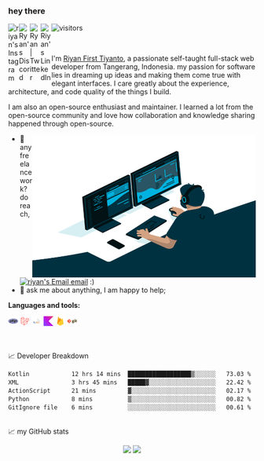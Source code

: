 ### hey there 
<a href="https://www.instagram.com/riyandotianto/">
  <img align="left" alt="riyan's Instagram" width="22px" src="https://raw.githubusercontent.com/hussainweb/hussainweb/main/icons/instagram.png" />
</a>
<a href="https://discord.gg/uZZszxb6">
  <img align="left" alt="Ryan's Discord" width="22px" src="https://www.svgrepo.com/show/353655/discord-icon.svg"/>
</a>
<a href="https://twitter.com/">
  <img align="left" alt="Ryan | Twitter" width="22px" src="https://www.svgrepo.com/show/452123/twitter.svg" />
</a>
<a href="https://www.linkedin.com/in/riyan-first-tiyanto-aa5a4b168/">
  <img align="left" alt="Riyan's LinkedIn" width="22px" src="https://www.svgrepo.com/show/448234/linkedin.svg" />
</a>

![visitors](https://visitor-badge.laobi.icu/badge?page_id=ryn-crypto.visitor-badge)


<br />

I'm [Riyan First Tiyanto](https://ryn-crypto.github.io/), a passionate self-taught full-stack web developer from Tangerang, Indonesia. my passion for software lies in dreaming up ideas and making them come true with elegant interfaces. I care greatly about the experience, architecture, and code quality of the things I build.

I am also an open-source enthusiast and maintainer. I learned a lot from the open-source community and love how collaboration and knowledge sharing happened through open-source.


  <img align="right" alt="GIF" src="https://github.com/ryn-crypto/ryn-crypto/blob/master/code.gif?raw=true" width="455" height="291" />
  
- 💼 any freelance work? do reach, [ <img alt="riyan's Email" width="22px" src="https://www.svgrepo.com/show/484564/email-part-2.svg" /> email](mailto:riyandotianto2@gmail.com) :)
- 💬 ask me about anything, I am happy to help;

**Languages and tools:**  

<code><img height="20" src="https://raw.githubusercontent.com/github/explore/80688e429a7d4ef2fca1e82350fe8e3517d3494d/topics/php/php.png"></code>
<code><img height="20" src="https://raw.githubusercontent.com/github/explore/80688e429a7d4ef2fca1e82350fe8e3517d3494d/topics/laravel/laravel.png"></code>
<code><img height="20" src="https://raw.githubusercontent.com/github/explore/80688e429a7d4ef2fca1e82350fe8e3517d3494d/topics/mysql/mysql.png"></code>
<code><img height="20" src="https://raw.githubusercontent.com/github/explore/80688e429a7d4ef2fca1e82350fe8e3517d3494d/topics/kotlin/kotlin.png"></code>
<code><img height="20" src="https://raw.githubusercontent.com/github/explore/80688e429a7d4ef2fca1e82350fe8e3517d3494d/topics/firebase/firebase.png"></code>
<code><img height="20" src="https://raw.githubusercontent.com/github/explore/80688e429a7d4ef2fca1e82350fe8e3517d3494d/topics/git/git.png"></code>

<br>
<br>
📈 Developer Breakdown

<!--START_SECTION:waka-->

```txt
Kotlin            12 hrs 14 mins  ██████████████████▒░░░░░░   73.03 %
XML               3 hrs 45 mins   █████▓░░░░░░░░░░░░░░░░░░░   22.42 %
ActionScript      21 mins         ▓░░░░░░░░░░░░░░░░░░░░░░░░   02.17 %
Python            8 mins          ▒░░░░░░░░░░░░░░░░░░░░░░░░   00.82 %
GitIgnore file    6 mins          ░░░░░░░░░░░░░░░░░░░░░░░░░   00.61 %
```

<!--END_SECTION:waka-->
<br>
📈 my GitHub stats

<p align= "center">
  <img height= "150" src="https://github-readme-stats.vercel.app/api?username=ryn-crypto&theme=gotham&show_icons=true&include_all_commits=true" />
  <img height= "150" src="https://github-readme-stats.vercel.app/api/top-langs/?username=ryn-crypto&theme=gotham&layout=compact" />
</p>




